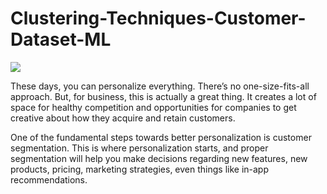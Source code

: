 # Clustering-Techniques-Customer-Dataset-ML
<img src = 'https://imgs.search.brave.com/QIgev_piiQ_BrmGXfzPQu95I1_zvNXOWVkIx1Uw8HQ8/rs:fit:860:0:0/g:ce/aHR0cHM6Ly9lZGl0/b3IuYW5hbHl0aWNz/dmlkaHlhLmNvbS91/cGxvYWRzLzgxMjY3/ZC5wbmc'>


These days, you can personalize everything. There’s no one-size-fits-all approach. But, for business, this is actually a great thing. It creates a lot of space for healthy competition and opportunities for companies to get creative about how they acquire and retain customers.

One of the fundamental steps towards better personalization is customer segmentation. This is where personalization starts, and proper segmentation will help you make decisions regarding new features, new products, pricing, marketing strategies, even things like in-app recommendations.

